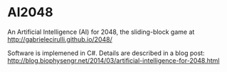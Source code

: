 AI2048
======

An Artificial Intelligence (AI) for 2048, the sliding-block game at http://gabrielecirulli.github.io/2048/

Software is implemened in C#.  Details are described in a blog post: http://blog.biophysengr.net/2014/03/artificial-intelligence-for-2048.html
